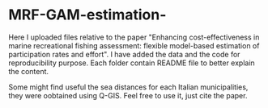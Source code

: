 # MRF-GAM-estimation-
Here I uploaded files relative to the paper "Enhancing cost-effectiveness in marine recreational fishing assessment: flexible model-based estimation of participation rates and effort".
I have added the data and the code for reproducibility purpose. Each folder contain README file to better explain the content. 

Some might find useful the sea distances for each Italian municipalities, they were oobtained using Q-GIS. Feel free to use it, just cite the paper. 
